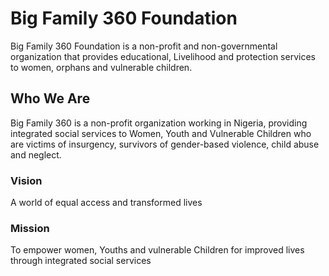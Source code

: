 # Big Family 360 Foundation

Big Family 360 Foundation is a non-profit and non-governmental organization that provides educational, Livelihood and protection services to women, orphans and 
vulnerable children.

## Who We Are
Big Family 360 is a non-profit organization working in Nigeria, providing integrated social services to Women, Youth and Vulnerable Children who are victims of insurgency, survivors of gender-based violence, child abuse and neglect.

### Vision
A world of equal access and transformed lives

### Mission
To empower women, Youths and vulnerable Children for improved lives through integrated social services
